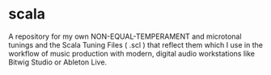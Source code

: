 # scala
A repository for my own NON-EQUAL-TEMPERAMENT and microtonal tunings and the Scala Tuning Files ( .scl )  that reflect them which I use in the workflow of music production with modern, digital audio workstations like Bitwig Studio or Ableton Live.  
